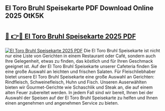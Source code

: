 ## El Toro Bruhl Speisekarte PDF Download Online 2025 OtK5K

# <h2><a href="http://gcbmr0.nevu.top/?p=El+Toro+Bruhl+Speisekarte">🔗 👉🔴 El Toro Bruhl Speisekarte 2025 PDF</a></h2>

[![El Toro Bruhl Speisekarte 2025 PDF](https://i.imgur.com/dBaPXMq.png)](http://gcbmr0.nevu.top/?p=El+Toro+Bruhl+Speisekarte)
Die El Toro Bruhl Speisekarte ist nicht nur eine Liste von Gerichten in einem Restaurant oder Café, sondern auch Ihre Gelegenheit, etwas zu finden, das köstlich und für Ihren Geschmack geeignet ist. Auf der El Toro Bruhl Speisekarte unserer Cafeteria finden Sie eine große Auswahl an leichten und frischen Salaten. Für Fleischliebhaber bietet unsere El Toro Bruhl Speisekarte eine große Auswahl an Gerichten: Rindfleisch, Schweinefleisch, Huhn und Fisch. Unseren Auserwählten bieten wir Gourmet-Gerichte wie Schaschlik und Steak an, die auf einem alten Feuer zubereitet werden. In jedem Fall sind wir bereit, Ihnen bei der Auswahl der Speisen auf der El Toro Bruhl Speisekarte zu helfen und Ihnen einen angenehmen und angenehmen Service zu bieten.
